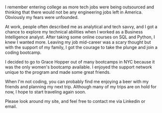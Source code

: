 I remember entering college as more tech jobs were being outsourced and thinking that there would not be any engineering jobs left in America. Obviously my fears were unfounded.

At work, people often described me as analytical and tech savvy, and I got a chance to explore my technical abilities when I worked as a Business Intelligence analyst. After taking some online courses on SQL and Python, I knew I wanted more. Leaving my job mid-career was a scary thought but with the support of my family, I got the courage to take the plunge and join a coding bootcamp.

I decided to go to Grace Hopper out of many bootcamps in NYC because it was the only women's bootcamp available. I enjoyed the support network unique to the program and made some great friends.

When I'm not coding, you can probably find me enjoying a beer with my friends and planning my next trip. Although many of my trips are on hold for now, I hope to start traveling again soon.

Please look around my site, and feel free to contact me via Linkedin or email.
